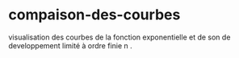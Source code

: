 # compaison-des-courbes
visualisation des courbes de la fonction exponentielle et de son de developpement limité à ordre finie n .
